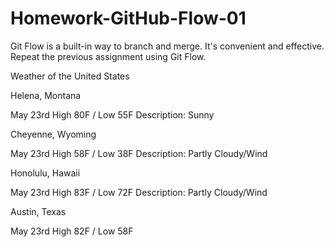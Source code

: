 # Homework-GitHub-Flow-01
Git Flow is a built-in way to branch and merge. It's convenient and effective. Repeat the previous assignment using Git Flow.

Weather of the United States

Helena, Montana

May 23rd
High 80F / Low 55F
Description: Sunny

Cheyenne, Wyoming

May 23rd
High 58F / Low 38F
Description: Partly Cloudy/Wind

Honolulu, Hawaii

May 23rd
High 83F / Low 72F
Description: Partly Cloudy/Wind

Austin, Texas

May 23rd
High 82F / Low 58F
